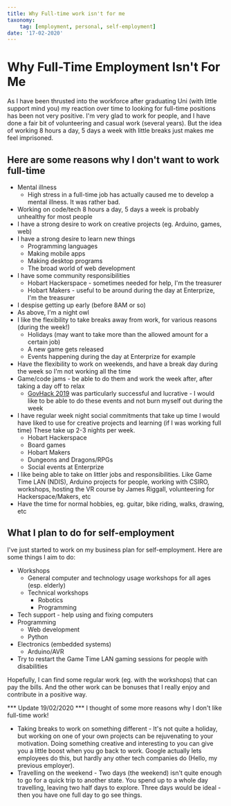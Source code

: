 ```yaml
---
title: Why Full-time work isn't for me
taxonomy:
	tag: [employment, personal, self-employment]
date: '17-02-2020'
---
```


# Why Full-Time Employment Isn't For Me

As I have been thrusted into the workforce after graduating Uni (with little support mind you) my reaction over time to looking for full-time positions has been not very positive. I'm very glad to work for people, and I have done a fair bit of volunteering and casual work (several years). But the idea of working 8 hours a day, 5 days a week with little breaks just makes me feel imprisoned.

## Here are some reasons why I don't want to work full-time

* Mental illness
  * High stress in a full-time job has actually caused me to develop a mental illness. It was rather bad.
* Working on code/tech 8 hours a day, 5 days a week is probably unhealthy for most people
* I have a strong desire to work on creative projects (eg. Arduino, games, web)
* I have a strong desire to learn new things
  * Programming languages
  * Making mobile apps
  * Making desktop programs
  * The broad world of web development
* I have some community responsibilities
  * Hobart Hackerspace - sometimes needed for help, I'm the treasurer
  * Hobart Makers - useful to be around during the day at Enterprize, I'm the treasurer
* I despise getting up early (before 8AM or so)
* As above, I'm a night owl
* I like the flexibility to take breaks away from work, for various reasons (during the week!)
  * Holidays (may want to take more than the allowed amount for a certain job)
  * A new game gets released
  * Events happening during the day at Enterprize for example
* Have the flexibility to work on weekends, and have a break day during the week so I'm not working all the time
* Game/code jams - be able to do them and work the week after, after taking a day off to relax
  * [GovHack 2019](http://leofebey.com/portfolio/web_govhack2019) was particularly successful and lucrative - I would like to be able to do these events and not burn myself out during the week
* I have regular week night social commitments that take up time I would have liked to use for creative projects and learning (if I was working full time) These take up 2-3 nights per week.
  * Hobart Hackerspace
  * Board games
  * Hobart Makers
  * Dungeons and Dragons/RPGs
  * Social events at Enterprize
* I like being able to take on littler jobs and responsibilities. Like Game Time LAN (NDIS), Arduino projects for people, working with CSIRO, workshops, hosting the VR course by James Riggall, volunteering for Hackerspace/Makers, etc
* Have the time for normal hobbies, eg. guitar, bike riding, walks, drawing, etc

## What I plan to do for self-employment

I've just started to work on my business plan for self-employment. Here are some things I aim to do:

* Workshops
  * General computer and technology usage workshops for all ages (esp. elderly)
  * Technical workshops
    * Robotics
    * Programming
* Tech support - help using and fixing computers
* Programming
  * Web development
  * Python
* Electronics (embedded systems)
  * Arduino/AVR
* Try to restart the Game Time LAN gaming sessions for people with disabilities

Hopefully, I can find some regular work (eg. with the workshops) that can pay the bills. And the other work can be bonuses that I really enjoy and contribute in a positive way.

*** Update 19/02/2020 ***
I thought of some more reasons why I don't like full-time work!

* Taking breaks to work on something different - It's not quite a holiday, but working on one of your own projects can be rejuvenating to your motivation. Doing something creative and interesting to you can give you a little boost when you go back to work. Google actually lets employees do this, but hardly any other tech companies do (Hello, my previous employer).
* Travelling on the weekend - Two days (the weekend) isn't quite enough to go for a quick trip to another state. You spend up to a whole day travelling, leaving two half days to explore. Three days would be ideal - then you have one full day to go see things.
